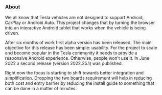 ### About

We all know that Tesla vehicles are not designed to support Android, CarPlay or Android Auto. This project changes that by turning the browser into an interactive Android tablet that works when the vehicle is being driven. 

After six months of work first alpha version has been released. The main objective for this release has been simple: usability. For the project to scale and become popular in the Tesla community it needs to provide a responsive Android experience. Otherwise, people won't use it. In June 2022 a second release (version 2022.25.1) was published. 

Right now the focus is starting to shift towards better integration and simplification. Dropping the two boards requirement will help in reducing both cost and entry barrier by reducing the install guide to something that can be done in a matter of minutes.
